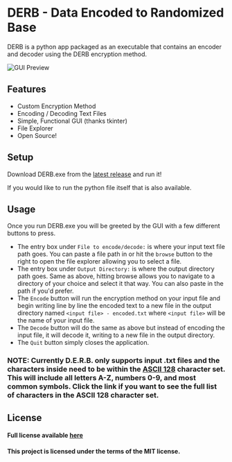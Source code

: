 # DERB - Data Encoded to Randomized Base
DERB is a python app packaged as an executable that contains an encoder and decoder using the DERB encryption method.

![GUI Preview](https://i.imgur.com/gTmx88N.png)

## Features
- Custom Encryption Method
- Encoding / Decoding Text Files
- Simple, Functional GUI (thanks tkinter)
- File Explorer
- Open Source!

## Setup
Download DERB.exe from the [latest release](https://github.com/caseyhess/derb/releases) and run it!

If you would like to run the python file itself that is also available.

## Usage
Once you run DERB.exe you will be greeted by the GUI with a few different buttons to press.
- The entry box under `File to encode/decode:` is where your input text file path goes. You can paste a file path in or hit the `browse` button to the right to open the file explorer allowing you to select a file.
- The entry box under `Output Directory:` is where the output directory path goes. Same as above, hitting browse allows you to navigate to a directory of your choice and select it that way. You can also paste in the path if you'd prefer.
- The `Encode` button will run the encryption method on your input file and begin writing line by line the encoded text to a new file in the output directory named `<input file> - encoded.txt` where `<input file>` will be the name of your input file.
- The `Decode` button will do the same as above but instead of encoding the input file, it will decode it, writing to a new file in the output directory.
- The `Quit` button simply closes the application.
### NOTE: Currently D.E.R.B. only supports input .txt files and the characters inside need to be within the [ASCII 128](https://www.ascii-code.com/) character set. This will include all letters A-Z, numbers 0-9, and most common symbols. Click the link if you want to see the full list of characters in the ASCII 128 character set.

## License
#### Full license available [here](https://github.com/caseyhess/derb/blob/main/LICENSE)
#### This project is licensed under the terms of the **MIT** license.
